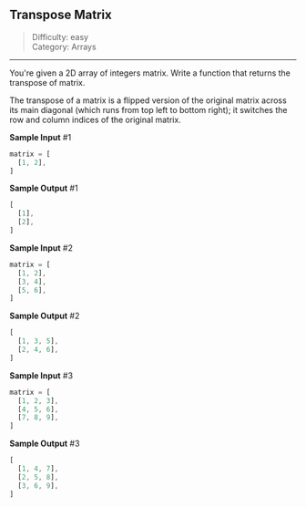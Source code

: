## Transpose Matrix

> Difficulty: easy  
> Category: Arrays

---

You're given a 2D array of integers matrix. Write a function that returns the 
transpose of matrix.

The transpose of a matrix is a flipped version of the original matrix across 
its main diagonal (which runs from top left to bottom right); it switches the 
row and column indices of the original matrix.

**Sample Input** #1
```javascript
matrix = [
  [1, 2],
]
```

**Sample Output** #1
```javascript
[
  [1],
  [2],
]
```

**Sample Input** #2
```javascript
matrix = [
  [1, 2],
  [3, 4],
  [5, 6],
]
```

**Sample Output** #2
```javascript
[
  [1, 3, 5],
  [2, 4, 6],
]
```

**Sample Input** #3
```javascript
matrix = [
  [1, 2, 3],
  [4, 5, 6],
  [7, 8, 9],
]
```

**Sample Output** #3
```javascript
[
  [1, 4, 7],
  [2, 5, 8],
  [3, 6, 9],
]
```
